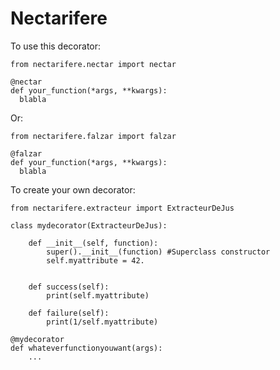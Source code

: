 # Nectarifere

To use this decorator:

    from nectarifere.nectar import nectar

    @nectar
    def your_function(*args, **kwargs):
      blabla
      
Or:
    
    from nectarifere.falzar import falzar
    
    @falzar
    def your_function(*args, **kwargs):
      blabla

To create your own decorator: 

    from nectarifere.extracteur import ExtracteurDeJus

    class mydecorator(ExtracteurDeJus):

        def __init__(self, function):
            super().__init__(function) #Superclass constructor
            self.myattribute = 42.

    
        def success(self):
            print(self.myattribute)
    
        def failure(self):
            print(1/self.myattribute)

    @mydecorator
    def whateverfunctionyouwant(args):
        ...
    
